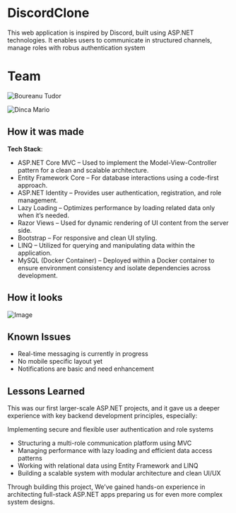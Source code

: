 # DiscordClone

This web application is inspired by Discord, built using ASP.NET technologies. It enables users to communicate in structured channels, manage roles with robus authentication system

# Team

![Boureanu Tudor](https://github.com/OmniBRN)

![Dinca Mario](https://github.com/DincaMario)

## How it was made

**Tech Stack**:
- ASP.NET Core MVC – Used to implement the Model-View-Controller pattern for a clean and scalable architecture.
- Entity Framework Core – For database interactions using a code-first approach.
- ASP.NET Identity – Provides user authentication, registration, and role management.
- Lazy Loading – Optimizes performance by loading related data only when it’s needed.
- Razor Views – Used for dynamic rendering of UI content from the server side.
- Bootstrap – For responsive and clean UI styling.
- LINQ – Utilized for querying and manipulating data within the application.
- MySQL (Docker Container) – Deployed within a Docker container to ensure environment consistency and isolate dependencies across development.

## How it looks
![Image](https://i.imgur.com/T7M6o48.png)
## Known Issues
* Real-time messaging is currently in progress
* No mobile specific layout yet
* Notifications are basic and need enhancement

## Lessons Learned

This was our first larger-scale ASP.NET projects, and it gave us a deeper experience with key backend development principles, especially:

Implementing secure and flexible user authentication and role systems
* Structuring a multi-role communication platform using MVC
* Managing performance with lazy loading and efficient data access patterns
* Working with relational data using Entity Framework and LINQ
* Building a scalable system with modular architecture and clean UI/UX

Through building this project, We’ve gained hands-on experience in architecting full-stack ASP.NET apps preparing us for even more complex system designs.

